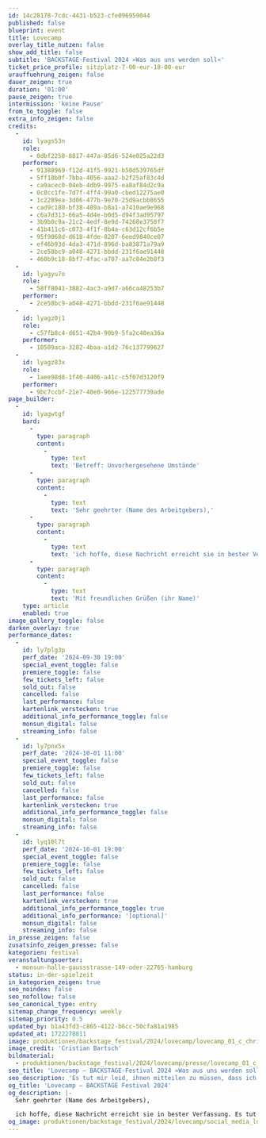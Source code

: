 ```yaml
---
id: 14c28178-7cdc-4431-b523-cfe096959044
published: false
blueprint: event
title: Lovecamp
overlay_title_nutzen: false
show_add_title: false
subtitle: 'BACKSTAGE-Festival 2024 »Was aus uns werden soll«'
ticket_price_profile: sitzplatz-7-00-eur-18-00-eur
urauffuehrung_zeigen: false
dauer_zeigen: true
duration: '01:00'
pause_zeigen: true
intermission: 'keine Pause'
from_to_toggle: false
extra_info_zeigen: false
credits:
  -
    id: lyags53n
    role:
      - 0dbf2250-8817-447a-85d6-524e025a22d3
    performer:
      - 91388969-f12d-41f5-9921-b50d539765df
      - 5ff18b0f-7bba-4056-aaa2-b2f25af83c4d
      - ca9acec0-04eb-4db9-9975-ea8af84d2c9a
      - 0c8cc1fe-7d7f-4ff4-99a0-cbed12275ae0
      - 1c2289ea-3d06-477b-9e70-25d9acbb8655
      - cad9c180-bf38-489a-b8a1-a7410ae9e968
      - c6a7d313-66a5-4d4e-b0d5-d94f3ad95797
      - 3b9b0c9a-21c2-4edf-8e9d-74268e3750f7
      - 41b411c6-c073-4f1f-8b4a-c63d12cf6b5e
      - 95f9068d-d618-4fde-8207-6eed9840ce07
      - ef46b93d-4da3-471d-896d-ba83871a79a9
      - 2ce58bc9-a048-4271-bbdd-231f6ae91448
      - 460b9c18-8bf7-4fac-a707-aa7c84e2b8f3
  -
    id: lyagyu7o
    role:
      - 58ff8041-3882-4ac3-a9d7-a66ca48253b7
    performer:
      - 2ce58bc9-a048-4271-bbdd-231f6ae91448
  -
    id: lyagz0j1
    role:
      - c57fb8c4-d651-42b4-90b9-5fa2c40ea36a
    performer:
      - 10509aca-3282-4baa-a1d2-76c137799627
  -
    id: lyagz83x
    role:
      - 1aee98d8-1f40-4406-a41c-c5f07d3120f9
    performer:
      - 9bc7ccbf-21e7-40e0-966e-122577739ade
page_builder:
  -
    id: lyagwtgf
    bard:
      -
        type: paragraph
        content:
          -
            type: text
            text: 'Betreff: Unvorhergesehene Umstände'
      -
        type: paragraph
        content:
          -
            type: text
            text: 'Sehr geehrter (Name des Arbeitgebers),'
      -
        type: paragraph
        content:
          -
            type: text
            text: 'ich hoffe, diese Nachricht erreicht sie in bester Verfassung. Es tut mir leid, ihnen mitteilen zu müssen, dass ich mich in einer unvorhergesehenen Situation befinde und vorübergehend gestrandet bin... In Anbetracht der Umstände habe ich ernsthaft darüber nachgedacht, ob es für mich besser ist, weiterhin im Camp zu bleiben. Erstens bietet die Natur mir eine dringend benötigte Auszeit vom Arbeitsalltag und ermöglicht mir, meine Lebensprioritäten neu zu überdenken. Zweitens fördert das Überleben in der Wildnis meine Fähigkeit zur Problemlösung und stärkt meine Resilienz gegenüber unerwarteten Herausforderungen. Bitte verstehen Sie, dass diese Entscheidung mir nicht leicht gefallen ist, aber ich glaube, dass es im Moment das Beste für mich ist.'
      -
        type: paragraph
        content:
          -
            type: text
            text: 'Mit freundlichen Grüßen (ihr Name)'
    type: article
    enabled: true
image_gallery_toggle: false
darken_overlay: true
performance_dates:
  -
    id: ly7plg3p
    perf_date: '2024-09-30 19:00'
    special_event_toggle: false
    premiere_toggle: false
    few_tickets_left: false
    sold_out: false
    cancelled: false
    last_performance: false
    kartenlink_verstecken: true
    additional_info_performance_toggle: false
    monsun_digital: false
    streaming_info: false
  -
    id: ly7pnx5x
    perf_date: '2024-10-01 11:00'
    special_event_toggle: false
    premiere_toggle: false
    few_tickets_left: false
    sold_out: false
    cancelled: false
    last_performance: false
    kartenlink_verstecken: true
    additional_info_performance_toggle: false
    monsun_digital: false
    streaming_info: false
  -
    id: lyq10l7t
    perf_date: '2024-10-01 19:00'
    special_event_toggle: false
    premiere_toggle: false
    few_tickets_left: false
    sold_out: false
    cancelled: false
    last_performance: false
    kartenlink_verstecken: true
    additional_info_performance_toggle: true
    additional_info_performance: '[optional]'
    monsun_digital: false
    streaming_info: false
in_presse_zeigen: false
zusatsinfo_zeigen_presse: false
kategorien: festival
veranstaltungsoerter:
  - monsun-halle-gaussstrasse-149-oder-22765-hamburg
status: in-der-spielzeit
in_kategorien_zeigen: true
seo_noindex: false
seo_nofollow: false
seo_canonical_type: entry
sitemap_change_frequency: weekly
sitemap_priority: 0.5
updated_by: b1a43fd3-c865-4122-b6cc-50cfa81a1985
updated_at: 1722278811
image: produktionen/backstage_festival/2024/lovecamp/lovecamp_01_c_christian_bartsch.jpg
image_credit: 'Cristian Bartsch'
bildmaterial:
  - produktionen/backstage_festival/2024/lovecamp/presse/lovecamp_01_c_christian_bartsch.jpg
seo_title: 'Lovecamp – BACKSTAGE-Festival 2024 »Was aus uns werden soll«'
seo_description: 'Es tut mir leid, ihnen mitteilen zu müssen, dass ich mich in einer unvorhergesehenen Situation befinde und vorübergehend gestrandet bin...'
og_title: 'Lovecamp – BACKSTAGE Festival 2024'
og_description: |-
  Sehr geehrter (Name des Arbeitgebers),

  ich hoffe, diese Nachricht erreicht sie in bester Verfassung. Es tut mir leid, ihnen mitteilen zu müssen, dass ich mich in einer unvorhergesehenen Situation befinde und vorübergehend gestrandet bin...
og_image: produktionen/backstage_festival/2024/lovecamp/social_media_lovecamp.jpg
---
```

